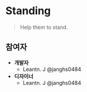 # Standing
> Help them to stand.

## 참여자
* **개발자**
    * Leantn. J @janghs0484
* **디자이너**
    * Leantn. J @janghs0484
